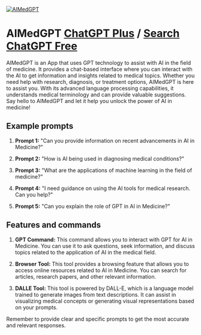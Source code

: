 
[![AIMedGPT](https://files.oaiusercontent.com/file-Hwh37H7Qzp0N8bRHsIao2En6?se=2123-10-18T14%3A35%3A49Z&sp=r&sv=2021-08-06&sr=b&rscc=max-age%3D31536000%2C%20immutable&rscd=attachment%3B%20filename%3D63f98967-ace5-42a2-8bec-f9fbe0b85389.png&sig=detSxdW6f8Wj7bzTykUokhGf%2BbCDcvVDJRZZq%2BQAQDw%3D)](https://chat.openai.com/g/g-YR5uQNmwg-aimedgpt)

# AIMedGPT [ChatGPT Plus](https://chat.openai.com/g/g-YR5uQNmwg-aimedgpt) / [Search ChatGPT Free](https://gptcall.net/index.html#/?search=AIMedGPT)

AIMedGPT is an App that uses GPT technology to assist with AI in the field of medicine. It provides a chat-based interface where you can interact with the AI to get information and insights related to medical topics. Whether you need help with research, diagnosis, or treatment options, AIMedGPT is here to assist you. With its advanced language processing capabilities, it understands medical terminology and can provide valuable suggestions. Say hello to AIMedGPT and let it help you unlock the power of AI in medicine!

## Example prompts

1. **Prompt 1:** "Can you provide information on recent advancements in AI in Medicine?"

2. **Prompt 2:** "How is AI being used in diagnosing medical conditions?"

3. **Prompt 3:** "What are the applications of machine learning in the field of medicine?"

4. **Prompt 4:** "I need guidance on using the AI tools for medical research. Can you help?"

5. **Prompt 5:** "Can you explain the role of GPT in AI in Medicine?"

## Features and commands

1. **GPT Command:** This command allows you to interact with GPT for AI in Medicine. You can use it to ask questions, seek information, and discuss topics related to the application of AI in the medical field.

2. **Browser Tool:** This tool provides a browsing feature that allows you to access online resources related to AI in Medicine. You can search for articles, research papers, and other relevant information.

3. **DALLE Tool:** This tool is powered by DALL-E, which is a language model trained to generate images from text descriptions. It can assist in visualizing medical concepts or generating visual representations based on your prompts.

Remember to provide clear and specific prompts to get the most accurate and relevant responses.


